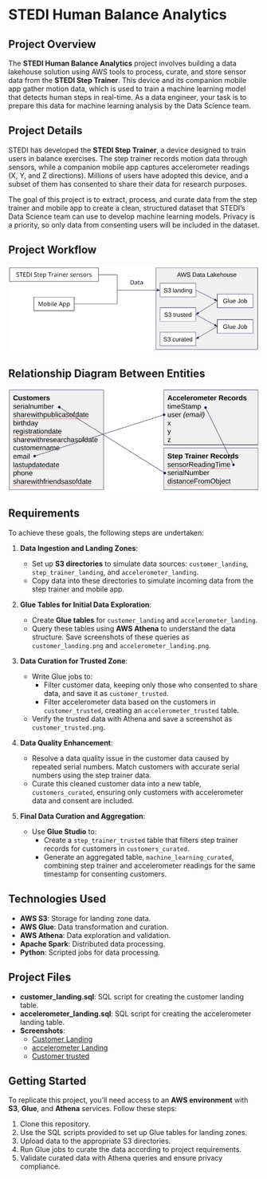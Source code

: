 # STEDI Human Balance Analytics

## Project Overview

The **STEDI Human Balance Analytics** project involves building a data lakehouse solution using AWS tools to process, curate, and store sensor data from the **STEDI Step Trainer**. This device and its companion mobile app gather motion data, which is used to train a machine learning model that detects human steps in real-time. As a data engineer, your task is to prepare this data for machine learning analysis by the Data Science team.

## Project Details

STEDI has developed the **STEDI Step Trainer**, a device designed to train users in balance exercises. The step trainer records motion data through sensors, while a companion mobile app captures accelerometer readings (X, Y, and Z directions). Millions of users have adopted this device, and a subset of them has consented to share their data for research purposes.

The goal of this project is to extract, process, and curate data from the step trainer and mobile app to create a clean, structured dataset that STEDI’s Data Science team can use to develop machine learning models. Privacy is a priority, so only data from consenting users will be included in the dataset.

## Project Workflow
![flow chart](Images/flowchart.jpeg)

## Relationship Diagram Between Entities
![relation diagram](Images/dataset.jpeg)
## Requirements

To achieve these goals, the following steps are undertaken:

1. **Data Ingestion and Landing Zones**:
   - Set up **S3 directories** to simulate data sources: `customer_landing`, `step_trainer_landing`, and `accelerometer_landing`.
   - Copy data into these directories to simulate incoming data from the step trainer and mobile app.

2. **Glue Tables for Initial Data Exploration**:
   - Create **Glue tables** for `customer_landing` and `accelerometer_landing`.
   - Query these tables using **AWS Athena** to understand the data structure. Save screenshots of these queries as `customer_landing.png` and `accelerometer_landing.png`.

3. **Data Curation for Trusted Zone**:
   - Write Glue jobs to:
     - Filter customer data, keeping only those who consented to share data, and save it as `customer_trusted`.
     - Filter accelerometer data based on the customers in `customer_trusted`, creating an `accelerometer_trusted` table.
   - Verify the trusted data with Athena and save a screenshot as `customer_trusted.png`.

4. **Data Quality Enhancement**:
   - Resolve a data quality issue in the customer data caused by repeated serial numbers. Match customers with accurate serial numbers using the step trainer data.
   - Curate this cleaned customer data into a new table, `customers_curated`, ensuring only customers with accelerometer data and consent are included.

5. **Final Data Curation and Aggregation**:
   - Use **Glue Studio** to:
     - Create a `step_trainer_trusted` table that filters step trainer records for customers in `customers_curated`.
     - Generate an aggregated table, `machine_learning_curated`, combining step trainer and accelerometer readings for the same timestamp for consenting customers.

## Technologies Used

- **AWS S3**: Storage for landing zone data.
- **AWS Glue**: Data transformation and curation.
- **AWS Athena**: Data exploration and validation.
- **Apache Spark**: Distributed data processing.
- **Python**: Scripted jobs for data processing.

## Project Files

- **customer_landing.sql**: SQL script for creating the customer landing table.
- **accelerometer_landing.sql**: SQL script for creating the accelerometer landing table.
- **Screenshots**:
  - [Customer Landing](Images/Landing/customer_landing_956_rows.png)
  - [accelerometer Landing](Images/Landing/accelerometer_landing_81273_rows.png)
  - [Customer trusted](Images/Trusted/customer_trusted_482_rows.png)

## Getting Started

To replicate this project, you’ll need access to an **AWS environment** with **S3**, **Glue**, and **Athena** services. Follow these steps:

1. Clone this repository.
2. Use the SQL scripts provided to set up Glue tables for landing zones.
3. Upload data to the appropriate S3 directories.
4. Run Glue jobs to curate the data according to project requirements.
5. Validate curated data with Athena queries and ensure privacy compliance.
